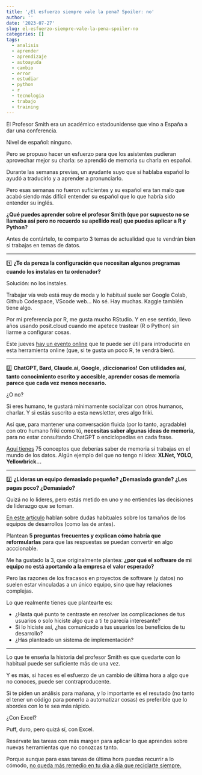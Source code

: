 ```yaml
---
title: '¿El esfuerzo siempre vale la pena? Spoiler: no'
author: ''
date: '2023-07-27'
slug: el-esfuerzo-siempre-vale-la-pena-spoiler-no
categories: []
tags:
  - analisis
  - aprender
  - aprendizaje
  - autoayuda
  - cambio
  - error
  - estudiar
  - python
  - r
  - tecnologia
  - trabajo
  - training
---
```



El Profesor Smith era un académico estadounidense que vino a España a dar una conferencia.

Nivel de español: ninguno.

Pero se propuso hacer un esfuerzo para que los asistentes pudieran aprovechar mejor su charla: se aprendió de memoria su charla en español.

Durante las semanas previas, un ayudante suyo que sí hablaba español lo ayudó a traducirlo y a aprender a pronunciarlo.

Pero esas semanas no fueron suficientes y su español era tan malo que acabó siendo más difícil entender su español que lo que habría sido entender su inglés.

**¿Qué puedes aprender sobre el profesor Smith (que por supuesto no se llamaba así pero no recuerdo su apellido real) que puedas aplicar a R y Python?**

Antes de contártelo, te comparto 3 temas de actualidad que te vendrán bien si trabajas en temas de datos.


***



1️⃣ **¿Te da pereza la configuración que necesitan algunos programas cuando los instalas en tu ordenador?**

Solución: no los instales.

Trabajar vía web está muy de moda y lo habitual suele ser Google Colab, Github Codespace, VScode web... No sé. Hay muchas. Kaggle también tiene algo.

Por mi preferencia por R, me gusta mucho RStudio. Y en ese sentido, llevo años usando posit.cloud cuando me apetece trastear (R o Python) sin liarme a configurar cosas.

Este jueves [hay un evento online](https://www.addevent.com/event/fW17972132?mkt_tok=NzA5LU5YTi03MDYAAAGNE2EV4J72kBoLia2T0EEm_G1PlT9RYCWOsu_-cWqMooh7zv9GMwZc-KBSVkmeylCyTHhejRfHLSODP63IR0y8WHx9zwNAdjMyt4JpcMtvzQ) que te puede ser útil para introducirte en esta herramienta online (que, si te gusta un poco R, te vendrá bien).


***


2️⃣ **ChatGPT, Bard, Claude.ai, Google, ¡diccionarios! Con utilidades así, tanto conocimiento escrito y accesible, aprender cosas de memoria parece que cada vez menos necesario.**

¿O no?

Si eres humano, te gustará mínimamente socializar con otros humanos, charlar. Y si estás suscrito a esta newsletter, eres algo friki.

Así que, para mantener una conversación fluida (por lo tanto, agradable) con otro humano friki como tú, **necesitas saber algunas ideas de memoria,** para no estar consultando ChatGPT o enciclopedias en cada frase.

[Aquí tienes](https://www.blog.dailydoseofds.com/p/75-key-terms-that-all-data-scientists) 75 conceptos que deberías saber de memoria si trabajas en el mundo de los datos. Algún ejemplo del que no tengo ni idea: **XLNet, YOLO, Yellowbrick...**

***

3️⃣ **¿Lideras un equipo demasiado pequeño? ¿Demasiado grande? ¿Les pagas poco? ¿Demasiado?**

Quizá no lo lideres, pero estás metido en uno y no entiendes las decisiones de liderazgo que se toman.

[En este artículo](https://www.thoughtworks.com/insights/articles/right-sizing-your-technology-team) hablan sobre dudas habituales sobre los tamaños de los equipos de desarrollos (como las de antes).

Plantean **5 preguntas frecuentes y explican cómo habría que reformularlas** para que las respuestas se puedan convertir en algo acccionable.

Me ha gustado la 3, que originalmente plantea: **¿por qué el software de mi equipo no está aportando a la empresa el valor esperado?**

Pero las razones de los fracasos en proyectos de software (y datos) no suelen estar vinculadas a un único equipo, sino que hay relaciones complejas.

Lo que realmente tienes que plantearte es:

- ¿Hasta qué punto te centraste en resolver las complicaciones de tus usuarios o solo hiciste algo que a ti te parecía interesante?
- Si lo hiciste así, ¿has comunicado a tus usuarios los beneficios de tu desarrollo?
- ¿Has planteado un sistema de implementación?

***

Lo que te enseña la historia del profesor Smith es que quedarte con lo habitual puede ser suficiente más de una vez.

Y es más, si haces es el esfuerzo de un cambio de última hora a algo que no conoces, puede ser contraproducente.

Si te piden un análisis para mañana, y lo importante es el resutado (no tanto el tener un código para ponerlo a automatizar cosas) es preferible que lo abordes con lo te sea más rápido.

¿Con Excel?

Puff, duro, pero quizá sí, con Excel.

Resérvate las tareas con más margen para aplicar lo que aprendes sobre nuevas herramientas que no conozcas tanto.

Porque aunque para esas tareas de última hora puedas recurrir a lo cómodo, [no queda más remedio en tu día a día que reciclarte siempre.](https://leonardohansa.com/muerde-a-la-serpiente/)


